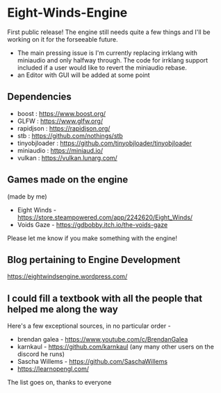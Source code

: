 # Eight-Winds-Engine

First public release!
The engine still needs quite a few things and I'll be working on it for the forseeable future. 
* The main pressing issue is I'm currently replacing irrklang with miniaudio and only halfway through. The code for irrklang support included if a user would like to revert the miniaudio rebase.
* an Editor with GUI will be added at some point



## Dependencies
* boost         : https://www.boost.org/
* GLFW          : https://www.glfw.org/
* rapidjson     : https://rapidjson.org/
* stb           : https://github.com/nothings/stb
* tinyobjloader : https://github.com/tinyobjloader/tinyobjloader
* miniaudio     : https://miniaud.io/
* vulkan        : https://vulkan.lunarg.com/



## Games made on the engine

(made by me)
* Eight Winds - https://store.steampowered.com/app/2242620/Eight_Winds/
* Voids Gaze - https://gdbobby.itch.io/the-voids-gaze

Please let me know if you make something with the engine!



## Blog pertaining to Engine Development
https://eightwindsengine.wordpress.com/


## I could fill a textbook with all the people that helped me along the way
Here's a few exceptional sources, in no particular order -
* brendan galea - https://www.youtube.com/c/BrendanGalea
* karnkaul - https://github.com/karnkaul (any many other users on the discord he runs)
* Sascha Willems - https://github.com/SaschaWillems
* https://learnopengl.com/

The list goes on, thanks to everyone
